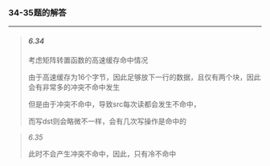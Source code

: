 ### 34-35题的解答

---


> #### _6.34_
>
> 考虑矩阵转置函数的高速缓存命中情况
>
> 由于高速缓存为16个字节，因此足够放下一行的数据，且仅有两个块，因此会有非常多的冲突不命中发生
>
> 但是由于冲突不命中，导致src每次读都会发生不命中，
>
> 而写dst则会略微不一样，会有几次写操作是命中的


> _6.35_
> 
> 此时不会产生冲突不命中，因此，只有冷不命中
> 